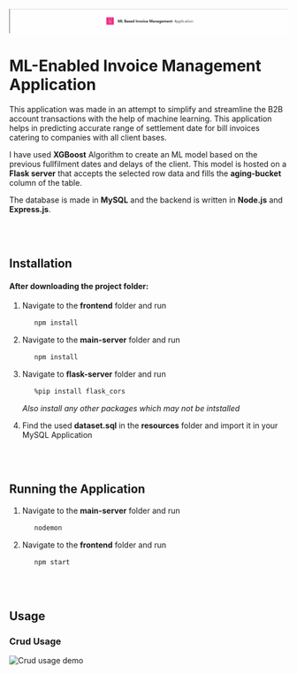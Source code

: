 ![Crud usage demo](./resources/readme-images/header-image.png)

# ML-Enabled Invoice Management Application

This application was made in an attempt to simplify and streamline the B2B account transactions with the help of machine learning. This application helps in predicting accurate range of settlement date for bill invoices catering to companies with all client bases.

I have used **XGBoost** Algorithm to create an ML model based on the previous fullfilment dates and delays of the client. This model is hosted on a **Flask server** that accepts the selected row data and fills the **aging-bucket** column of the table.

The database is made in **MySQL** and the backend is written in **Node.js** and **Express.js**.

<br></br>

## Installation

#### After downloading the project folder:

1. Navigate to the **frontend** folder and run

    ```bash
       npm install
    ```

2. Navigate to the **main-server** folder and run
    ```bash
       npm install
    ```
3. Navigate to **flask-server** folder and run

    ```bash
       %pip install flask_cors
    ```

    _Also install any other packages which may not be intstalled_

4. Find the used **dataset.sql** in the **resources** folder and import it in your MySQL Application

<br></br>

## Running the Application

1. Navigate to the **main-server** folder and run

    ```bash
       nodemon
    ```

2. Navigate to the **frontend** folder and run

    ```bash
       npm start
    ```

<br></br>

## Usage

### Crud Usage

![Crud usage demo](./resources/readme-images/crud-usage-gif.gif)
